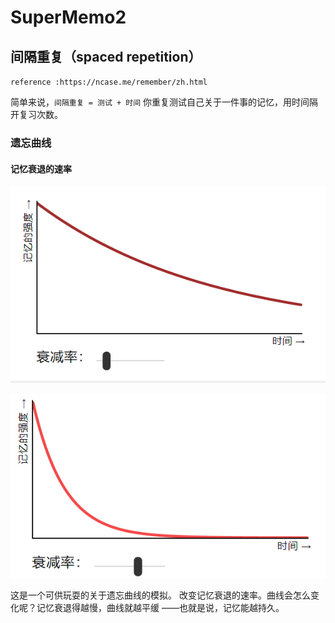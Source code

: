 # SuperMemo2



## 间隔重复（spaced repetition）

`reference :https://ncase.me/remember/zh.html`

简单来说，`间隔重复 = 测试 + 时间` 你重复测试自己关于一件事的记忆，用时间隔开复习次数。



### 遗忘曲线

#### 记忆衰退的速率

![](images\image-20210630145011587.png)

![](images/image-20210630145027919.png)

这是一个可供玩耍的关于遗忘曲线的模拟。 改变记忆衰退的速率。曲线会怎么变化呢？记忆衰退得越慢，曲线就越平缓 ——也就是说，记忆能越持久。

